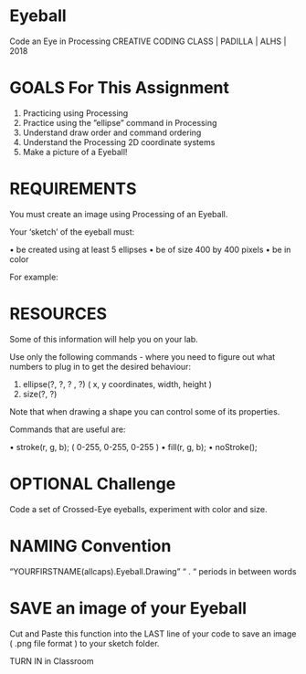 # Eyeball

Code an Eye in Processing
CREATIVE  CODING CLASS | PADILLA | ALHS | 2018


# GOALS For This Assignment

1. Practicing using Processing 
2. Practice using the ”ellipse” command in Processing 
3. Understand draw order and command ordering 
4. Understand the Processing 2D coordinate systems 
5. Make a picture of a Eyeball! 



# REQUIREMENTS 

You must create an image using Processing of an Eyeball. 

Your ‘sketch’ of the eyeball must: 

• be created using at least 5 ellipses
• be of size 400 by 400 pixels 
• be in color 

For example:






# RESOURCES 
Some of this information will help you on your lab. 

Use only the following commands - where you need to figure out what numbers to plug in to get the desired behaviour: 

1. ellipse(?, ?, ? , ?) 
( x, y coordinates, width, height )
2. size(?, ?) 

Note that when drawing a shape you can control some of its properties. 

Commands that are useful are: 

• stroke(r, g, b); ( 0-255, 0-255, 0-255 )
• fill(r, g, b); 
• noStroke();


# OPTIONAL Challenge

Code a set of Crossed-Eye eyeballs, experiment with color and size. 


# NAMING Convention

“YOURFIRSTNAME(allcaps).Eyeball.Drawing”
“ . “ periods in between words


# SAVE an image of your Eyeball 

Cut and Paste this function into the LAST line of your code to save an image ( .png file format ) to your sketch folder.



TURN IN in Classroom


